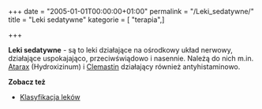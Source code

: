 +++
date = "2005-01-01T00:00:00+01:00"
permalink = "/Leki_sedatywne/"
title = "Leki sedatywne"
kategorie = [ "terapia",]

+++

**Leki sedatywne** - są to leki działające na ośrodkowy układ nerwowy, działające uspokajająco, przeciwświądowo i nasennie. Należą do nich m.in. [Atarax](/atopedia/Atarax "wikilink") (Hydroxizinum) i [Clemastin](/atopedia/Clemastin "wikilink") działający również antyhistaminowo.

**Zobacz też**

-   [Klasyfikacja leków](/atopedia/Klasyfikacja_leków "wikilink")
